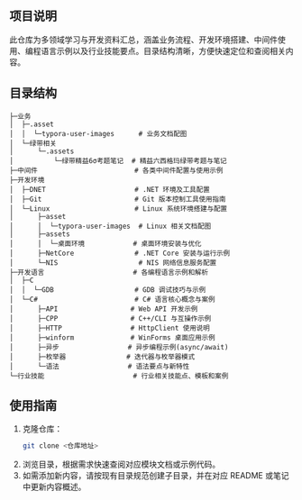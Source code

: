 ## 项目说明

此仓库为多领域学习与开发资料汇总，涵盖业务流程、开发环境搭建、中间件使用、编程语言示例以及行业技能要点。目录结构清晰，方便快速定位和查阅相关内容。



## 目录结构

```
├─业务
│  ├─.asset
│  │  └─typora-user-images      # 业务文档配图
│  └─绿带相关
│      └─.assets
│          └─绿带精益6σ考题笔记  # 精益六西格玛绿带考题与笔记
├─中间件                        # 各类中间件配置与使用示例
├─开发环境
│  ├─DNET                      # .NET 环境及工具配置
│  ├─Git                       # Git 版本控制工具使用指南
│  └─Linux                     # Linux 系统环境搭建与配置
│      ├─asset
│      │  └─typora-user-images  # Linux 相关文档配图
│      ├─assets
│      │  └─桌面环境            # 桌面环境安装与优化
│      ├─NetCore               # .NET Core 安装与运行示例
│      └─NIS                    # NIS 网络信息服务配置
├─开发语言                      # 各编程语言示例和解析
│  ├─C
│  │  └─GDB                    # GDB 调试技巧与示例
│  └─C#                        # C# 语言核心概念与案例
│      ├─API                  # Web API 开发示例
│      ├─CPP                  # C++/CLI 与互操作示例
│      ├─HTTP                 # HttpClient 使用说明
│      ├─winform              # WinForms 桌面应用示例
│      ├─异步                 # 异步编程示例(async/await)
│      ├─枚举器               # 迭代器与枚举器模式
│      └─语法                 # 语法要点与新特性
└─行业技能                      # 行业相关技能点、模板和案例
```



## 使用指南

1. 克隆仓库：
   ```bash
   git clone <仓库地址>
   ```
2. 浏览目录，根据需求快速查阅对应模块文档或示例代码。
3. 如需添加新内容，请按现有目录规范创建子目录，并在对应 README 或笔记中更新内容概述。

